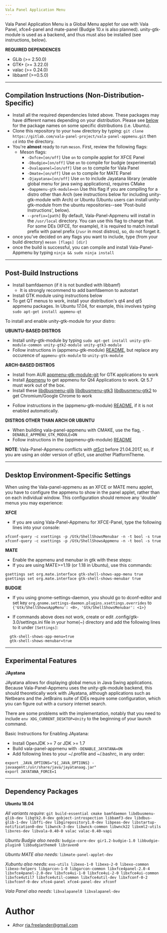 ```yaml
---
Vala Panel Application Menu
---
```


Vala Panel Application Menu is a Global Menu applet for use with Vala Panel, xfce4-panel and mate-panel (Budgie 10.x is also planned). unity-gtk-module is used as a backend, and thus must also be installed (see instructions, below).

**REQUIRED DEPENDENCES**

 * GLib (>= 2.50.0)
 * GTK+ (>= 3.22.0)
 * valac (>= 0.24.0)
 * libbamf (>=0.5.0)

---
Compilation Instructions (Non-Distribution-Specific)
---
  * Install all the required dependencies listed above. These packages may have different names depending on your distribution. Please see [below](#dependency-packages) for the package names on some specific distributions (i.e. Ubuntu).
  * Clone this repository to your `home` directory by typing:
  `git clone https://gitlab.com/vala-panel-project/vala-panel-appmenu.git` then `cd` into the directory.
  * You're **almost** ready to run `meson`. First, review the following flags:
    * Meson flags:
      * `-Dxfce=[on/off]` Use `on` to compile applet for XFCE Panel
      * `-Dbudgie=[on/off]` Use `on` to compile for budgie (experimental)
      * `-Dvalapanel=[on/off]` Use `on` to compile for Vala Panel
      * `-Dmate=[on/off]` Use `on` to compile for MATE Panel
      * `-Djayatana=[on/off]` Use `on` to include Jayatana library (enable global menu for java swing applications), requires CMake
      * `-Dappmenu-gtk-module=on` Use this flag if you are compiling for a distro other than Arch (see instructions below for including unity-gtk-module with Arch) or Ubuntu (Ubuntu users can install unity-gtk-module from the ubuntu repositories--see 'Post-build Instructions', below).
      * `--prefix=[path]` By default, Vala-Panel-Appmenu will install in the `/usr/local` directory. You can use this flag to change that. For some DEs (XFCE, for example), it is required to match install prefix with panel prefix (`/usr` in most distros), so, do not forget it.
  * once you've decided on any flags you want to include, type (from your build directory) `meson [flags] [dir]`
  * once the build is successful, you can compile and install Vala-Panel-Appmenu by typing `ninja && sudo ninja install`
---
Post-Build Instructions
---
- Install bamfdaemon (if it is not bundled with libbamf)
  - It is strongly recommend to add bamfdaemon to autostart
- Install GTK module using instructions below
- To get QT menus to work, install your distribution's qt4 and qt5 appmenu packages. In Ubuntu 17.04, for example, this involves typing `sudo apt-get install appmenu-qt`
  
To install and enable unity-gtk-module for your distro:

 **UBUNTU-BASED DISTROS**
 - Install unity-gtk-module by typing `sudo apt-get install unity-gtk-module-common unity-gtk2-module unity-gtk3-module`
 - Follow instructions in (appmenu-gtk-module) [README](subprojects/appmenu-gtk-module/README.md), but replace any occurence of `appmenu-gtk-module` to `unity-gtk-module`

 **ARCH-BASED DISTROS**
* Install from AUR [appmenu-gtk-module-git](https://aur.archlinux.org/packages/appmenu-gtk-module-git/) for GTK applications to work
* Install [Appmenu](https://www.archlinux.org/packages/community/x86_64/appmenu-qt4/) to get appmenu for Qt4 Applications to work. Qt 5.7 must work out of the box.
* Install these [libdbusmenu-glib](https://archlinux.org/packages/libdbusmenu-glib/) [libdbusmenu-gtk3](https://archlinux.org/packages/libdbusmenu-gtk3/) [libdbusmenu-gtk2](https://archlinux.org/packages/libdbusmenu-gtk2/) to get Chromium/Google Chrome to work
 - Follow instructions in the (appmenu-gtk-module) [README](subprojects/appmenu-gtk-module/README.md), if it is not enabled automatically.

 **DISTROS OTHER THAN ARCH OR UBUNTU**
 - When building vala-panel-appmenu with CMAKE, use the flag, `-DENABLE_APPMENU_GTK_MODULE=ON`
 - Follow instructions in the (appmenu-gtk-module) [README](subprojects/appmenu-gtk-module/README.md)


**NOTE**: 
Vala-Panel-Appmenu conflicts with [qt5ct](https://sourceforge.net/p/qt5ct/tickets/34/) before 21.04.2017, so, if you are using an older version of qt5ct, use another PlatformTheme.

---
Desktop Environment-Specific Settings
---
When using the Vala-panel-appmenu as an XFCE or MATE menu applet, you have to configure the appmenu to show in the panel applet, rather than on each individual window. This configuration should remove any 'double' menus you may experience:

**XFCE**
- If you are using Vala-Panel-Appmenu for XFCE-Panel, type the following lines into your console:
```
xfconf-query -c xsettings -p /Gtk/ShellShowsMenubar -n -t bool -s true
xfconf-query -c xsettings -p /Gtk/ShellShowsAppmenu -n -t bool -s true
```

**MATE**
- Enable the appmenu and menubar in gtk with these steps:
- If you are using MATE>=1.19 (or 1.18 in Ubuntu), use this commands:
```
gsettings set org.mate.interface gtk-shell-shows-app-menu true
gsettings set org.mate.interface gtk-shell-shows-menubar true
```

**BUDGIE**
- If you using gnome-settings-daemon, you should go to dconf-editor and set key `org.gnome.settings-daemon.plugins.xsettings.overrides` to `{'Gtk/ShellShowsAppMenu': <0>, 'Gtk/ShellShowsMenubar': <1>}`

- If commands above does not work, create or edit .config/gtk-3.0/settings.ini file in your home(~) directory and add the following lines to it under `[Settings]`:
```
  gtk-shell-shows-app-menu=true
  gtk-shell-shows-menubar=true
```

---
Experimental Features
---
**JAyatana**

JAyatana allows for displaying global menus in Java Swing applications. Because Vala-Panel-Appmenu uses the unity-gtk-module backend, this should theoretically work with JAyatana, although applications such as Netbeans and the JetBrains suite of IDEs require some configuration, which you can figure out with a cursory internet search.

There are some problems with the implementation, notably that you need to include `env XDG_CURRENT_DESKTOP=Unity` to the beginning of your launch command.

Basic Instructions for Enabling JAyatana:
* Install OpenJDK >= 7 or JDK >= 1.7
* Build vala-panel-appmenu with `-DENABLE_JAYATANA=ON`
* Add following lines to your ~/.profile and ~/.bashrc, in any order:
```
export _JAVA_OPTIONS="${_JAVA_OPTIONS} -javaagent:/usr/share/java/jayatanaag.jar"
export JAYATANA_FORCE=1
```

---
Dependency Packages
---
**Ubuntu 18.04**

*All variants require:* `git build-essential cmake bamfdaemon libdbusmenu-glib-dev libgtk2.0-dev gobject-introspection libbamf3-dev libdbus-glib-1-dev libffi-dev libgirepository1.0-dev libpeas-dev libstartup-notification0-dev libwnck-3-dev libwnck-common libwnck22 libxml2-utils libxres-dev libvala-0.40-0 valac valac-0.40-vapi`

*Ubuntu Budgie also needs:* `budgie-core-dev gir1.2-budgie-1.0 libbudgie-plugin0 libbudgietheme0 libraven0`

*Ubuntu MATE also needs:* `libmate-panel-applet-dev`

*Xubuntu also needs:* `exo-utils libexo-1-0 libexo-2-0 libexo-common libexo-helpers libgarcon-1-0 libgarcon-common libxfce4panel-2.0-4 libxfce4panel-2.0-dev libxfce4ui-1-0 libxfce4ui-2-0 libxfce4ui-common libxfce4util7 libxfce4util-common libxfce4util-dev libxfconf-0-2 libxfconf-0-dev xfce4-panel xfce4-panel-dev xfconf`

*Vala Panel also needs:* `libvalapanel0 libvalapanel-dev`

Author
===
 * Athor <ria.freelander@gmail.com>
